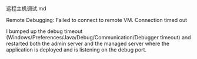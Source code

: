远程主机调试.md


Remote Debugging: Failed to connect to remote VM. Connection timed out



I bumped up the debug timeout (Windows/Preferences/Java/Debug/Communication/Debugger timeout) and restarted both the admin server and the managed server where the application is deployed and is listening on the debug port.